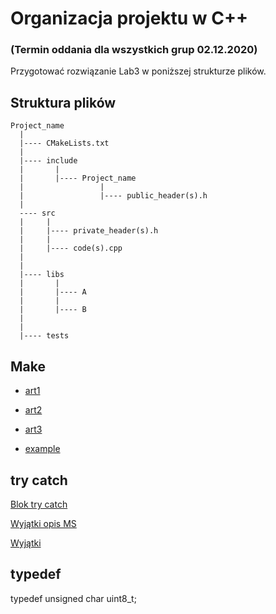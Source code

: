 # Organizacja projektu w C++

### (Termin oddania dla wszystkich grup 02.12.2020)

Przygotować rozwiązanie Lab3 w poniższej strukturze plików.

## Struktura plików
```
Project_name
  |
  |---- CMakeLists.txt
  |
  |---- include
  |       |
  |       |---- Project_name
  |                 |
  |                 |---- public_header(s).h
  |
  ---- src
  |     |
  |     |---- private_header(s).h
  |     |
  |     |---- code(s).cpp
  |
  |
  |---- libs
  |       |
  |       |---- A
  |       |
  |       |---- B
  |
  |
  |---- tests
```

## Make

- [art1](https://medium.com/heuristics/c-application-development-part-1-project-structure-454b00f9eddc)
- [art2](https://medium.com/heuristics/c-application-development-part-2-cmakelists-txt-e415b5b387dc)
- [art3](https://medium.com/heuristics/c-application-development-part-3-cmakelists-txt-from-scratch-7678253e5e24)

- [example](https://github.com/AakashMallik/sample_cmake)

## try catch

[Blok try catch](https://en.cppreference.com/w/cpp/language/try_catch)

[Wyjątki opis MS](https://docs.microsoft.com/pl-pl/cpp/cpp/errors-and-exception-handling-modern-cpp?view=msvc-160)

[Wyjątki](https://en.cppreference.com/w/cpp/error/exception)


## typedef
typedef unsigned char uint8_t;



